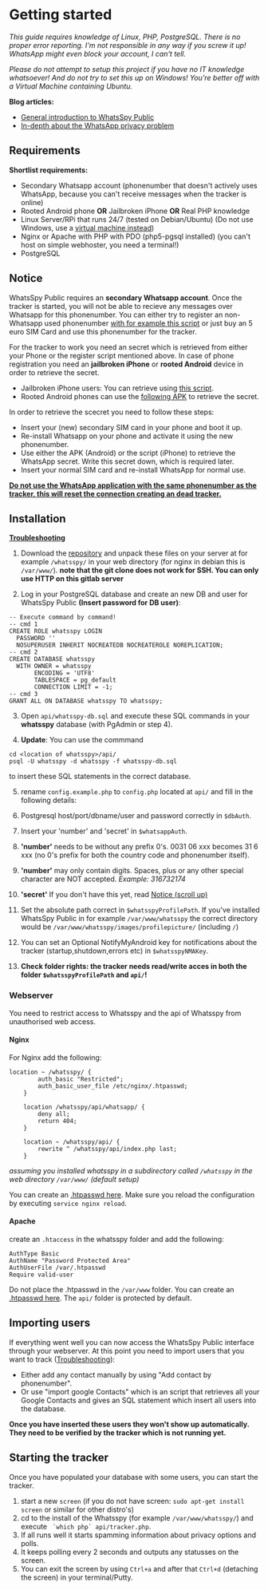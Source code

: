 # Getting started
*This guide requires knowledge of Linux, PHP, PostgreSQL. There is no proper error reporting. I'm not responsible in any way if you screw it up! WhatsApp might even block your account, I can't tell.*

*Please do not attempt to setup this project if you have no IT knowledge whatsoever! And do not try to set this up on Windows! You're better off with a Virtual Machine containing Ubuntu.*

**Blog articles:**

* [General introduction to WhatsSpy Public](https://maikel.pro/blog/en-whatsapp-privacy-options-are-illusions/)
* [In-depth about the WhatsApp privacy problem](https://maikel.pro/blog/en-whatsapp-privacy-problem-explained-in-detail/)

## Requirements

**Shortlist requirements:**

* Secondary Whatsapp account (phonenumber that doesn't actively uses WhatsApp, because you can't receive messages when the tracker is online)
* Rooted Android phone **OR** Jailbroken iPhone **OR** Real PHP knowledge
* Linux Server/RPi that runs 24/7 (tested on Debian/Ubuntu) (Do not use Windows, use a [virtual machine instead](http://www.oracle.com/technetwork/server-storage/virtualbox/downloads/index.html))
* Nginx or Apache with PHP with PDO (php5-pgsql installed) (you can't host on simple webhoster, you need a terminal!)
* PostgreSQL


## Notice
WhatsSpy Public requires an **secondary Whatsapp account**. Once the tracker is started, you will not be able to recieve any messages over Whatsapp for this phonenumber. You can either try to register an non-Whatsapp used phonenumber [with for example this script](https://github.com/mgp25/WhatsAPI-Official/blob/master/examples/exampleRegister.php) or just buy an 5 euro SIM Card and use this phonenumber for the tracker.

For the tracker to work you need an secret which is retrieved from either your Phone or the register script mentioned above. In case of phone registration you need an **jailbroken iPhone** or **rooted Android** device in order to retrieve the secret. 

* Jailbroken iPhone users: You can retrieve using [this script](https://www.mgp25.com/utilidadiPhone/).
* Rooted Android phones can use the [following APK](https://github.com/venomous0x/WhatsAPI/issues/983) to retrieve the secret. 

In order to retrieve the scecret you need to follow these steps:

* Insert your (new) secondary SIM card in your phone and boot it up.
* Re-install Whatsapp on your phone and activate it using the new phonenumber.
* Use either the APK (Android) or the script (iPhone) to retrieve the WhatsApp secret. Write this secret down, which is required later. 
* Insert your normal SIM card and re-install WhatsApp for normal use.

**[Do not use the WhatsApp application with the same phonenumber as the tracker, this will reset the connection creating an dead tracker.](https://gitlab.maikel.pro/maikeldus/WhatsSpy-Public/issues/4)**

## Installation

**[Troubleshooting](troubleshooting)**

1. Download the [repository](https://gitlab.maikel.pro/maikeldus/WhatsSpy-Public/tree/master) and unpack these files on your server at for example `/whatsspy/` in your web directory (for nginx in debian this is `/var/www/`). **note that the git clone does not work for SSH. You can only use HTTP on this gitlab server**

2. Log in your PostgreSQL database and create an new DB and user for WhatsSpy Public **(Insert password for DB user)**:
```
-- Execute command by command!
-- cmd 1
CREATE ROLE whatsspy LOGIN
  PASSWORD ''
  NOSUPERUSER INHERIT NOCREATEDB NOCREATEROLE NOREPLICATION;
-- cmd 2
CREATE DATABASE whatsspy
  WITH OWNER = whatsspy
       ENCODING = 'UTF8'
       TABLESPACE = pg_default
       CONNECTION LIMIT = -1;
-- cmd 3
GRANT ALL ON DATABASE whatsspy TO whatsspy;
```

3. Open `api/whatsspy-db.sql` and execute these SQL commands in your **whatsspy** database (with PgAdmin or step 4). 

4. **Update**: You can use the commmand 
```
cd <location of whatsspy>/api/
psql -U whatsspy -d whatsspy -f whatsspy-db.sql
``` 
to insert these SQL statements in the correct database.

5. rename `config.example.php` to `config.php` located at `api/` and fill in the following details: 

6. Postgresql host/port/dbname/user and password correctly in `$dbAuth`.
7. Insert your 'number' and 'secret' in `$whatsappAuth`. 
8. **'number'** needs to be <countrycode><phonenumber> without any prefix 0's. 0031 06 xxx becomes 31 6 xxx (no 0's prefix for both the country code and phonenumber itself).
9. **'number'** may only contain digits. Spaces, plus or any other special character are NOT accepted. *Example: 316732174*
10. **'secret'** If you don't have this yet, read [Notice (scroll up)](#notice)
11. Set the absolute path correct in `$whatsspyProfilePath`. If you've installed WhatsSpy Public in for example `/var/www/whatsspy` the correct directory would be `/var/www/whatsspy/images/profilepicture/` (including `/`)
12. You can set an Optional NotifyMyAndroid key for notifications about the tracker (startup,shutdown,errors etc) in `$whatsspyNMAKey`. 
13. **Check folder rights: the tracker needs read/write acces in both the folder `$whatsspyProfilePath` and `api/`!**

### Webserver

You need to restrict access to Whatsspy and the api of Whatsspy from unauthorised web access. 

#### Nginx
For Nginx add the following:

```
location ~ /whatsspy/ {
        auth_basic "Restricted";
        auth_basic_user_file /etc/nginx/.htpasswd; 
    }

    location /whatsspy/api/whatsapp/ {
        deny all;
        return 404;
    }

    location ~ /whatsspy/api/ {
        rewrite ^ /whatsspy/api/index.php last;
    }
``` 
*assuming you installed whatsspy in a subdirectory called `/whatsspy` in the web directory `/var/www/` (default setup)*

You can create an [.htpasswd here](http://www.htaccesstools.com/htpasswd-generator/). Make sure you reload the configuration by executing `service nginx reload`.

#### Apache
create an `.htaccess` in the whatsspy folder and add the following:

```
AuthType Basic
AuthName "Password Protected Area"
AuthUserFile /var/.htpasswd
Require valid-user
```
Do not place the .htpasswd in the `/var/www` folder. You can create an [.htpasswd here](http://www.htaccesstools.com/htpasswd-generator/). The `api/` folder is protected by default.

## Importing users

If everything went well you can now access the WhatsSpy Public interface through your webserver. At this point you need to import users that you want to track ([Troubleshooting](troubleshooting)):

* Either add any contact manually by using "Add contact by phonenumber".
* Or use "import google Contacts" which is an script that retrieves all your Google Contacts and gives an SQL statement which insert all users into the database.

**Once you have inserted these users they won't show up automatically. They need to be verified by the tracker which is not running yet.**

## Starting the tracker
Once you have populated your database with some users, you can start the tracker.

1. start a new `screen` (if you do not have screen: `sudo apt-get install screen` or similar for other distro's)
3. cd to the install of the Whatsspy (for example `/var/www/whatsspy/`) and execute `` `which php` api/tracker.php``.
4. If all runs well it starts spamming information about privacy options and polls.
5. It keeps polling every 2 seconds and outputs any statusses on the screen.
6. You can exit the screen by using `Ctrl+a` and after that `Ctrl+d` (detaching the screen) in your terminal/Putty.

